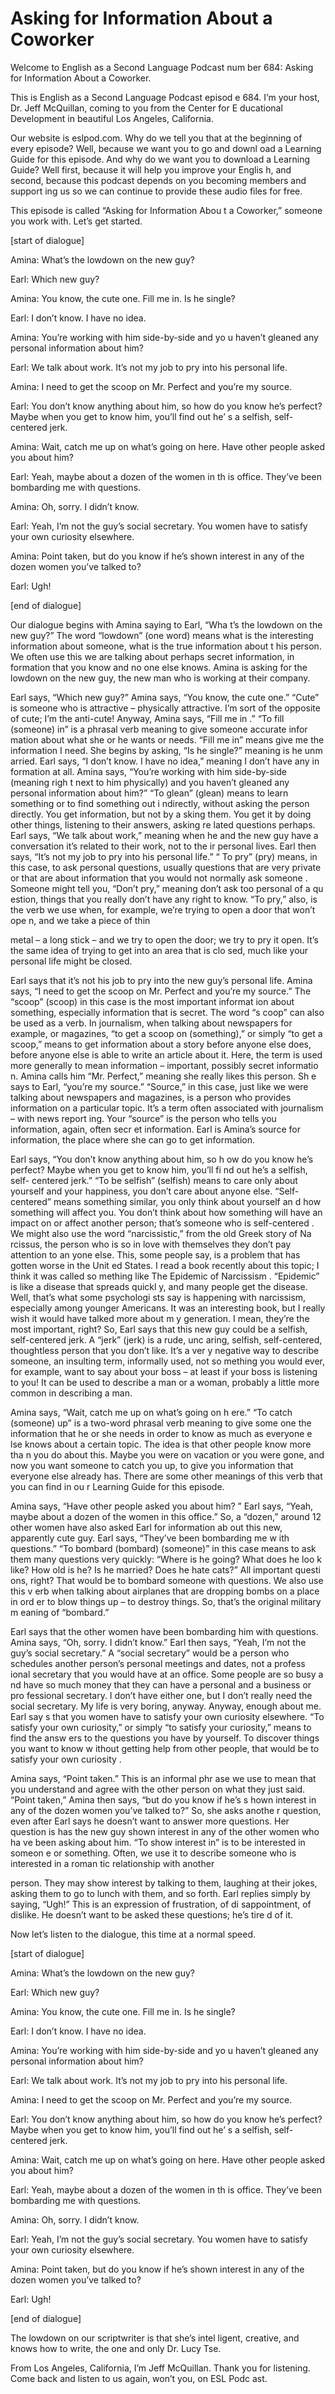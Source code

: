 # Asking for Information About a Coworker

Welcome to English as a Second Language Podcast num ber 684: Asking for Information About a Coworker.

This is English as a Second Language Podcast episod e 684.  I’m your host, Dr. Jeff McQuillan, coming to you from the Center for E ducational Development in beautiful Los Angeles, California.

Our website is eslpod.com.  Why do we tell you that  at the beginning of every episode?  Well, because we want you to go and downl oad a Learning Guide for this episode.  And why do we want you to download a  Learning Guide?  Well first, because it will help you improve your Englis h, and second, because this podcast depends on you becoming members and support ing us so we can continue to provide these audio files for free.

This episode is called “Asking for Information Abou t a Coworker,” someone you work with.  Let’s get started.

[start of dialogue]

Amina:  What’s the lowdown on the new guy?

Earl:  Which new guy?

Amina:  You know, the cute one.  Fill me in.  Is he  single?

Earl:  I don’t know.  I have no idea.

Amina:  You’re working with him side-by-side and yo u haven’t gleaned any personal information about him?

Earl:  We talk about work.  It’s not my job to pry into his personal life.

Amina:  I need to get the scoop on Mr. Perfect and you’re my source.

Earl:  You don’t know anything about him, so how do  you know he’s perfect? Maybe when you get to know him, you’ll find out he’ s a selfish, self-centered jerk.

Amina:  Wait, catch me up on what’s going on here.  Have other people asked you about him?

Earl:  Yeah, maybe about a dozen of the women in th is office.  They’ve been bombarding me with questions.

Amina:  Oh, sorry.  I didn’t know.

Earl:  Yeah, I’m not the guy’s social secretary.  You women have to satisfy your own curiosity elsewhere.

Amina:  Point taken, but do you know if he’s shown interest in any of the dozen women you’ve talked to?

Earl:  Ugh!

[end of dialogue]

Our dialogue begins with Amina saying to Earl, “Wha t’s the lowdown on the new guy?”  The word “lowdown” (one word) means what is the interesting information about someone, what is the true information about t his person.  We often use this we are talking about perhaps secret information, in formation that you know and no one else knows.  Amina is asking for the lowdown  on the new guy, the new man who is working at their company.

Earl says, “Which new guy?”  Amina says, “You know,  the cute one.”  “Cute” is someone who is attractive – physically attractive.  I’m sort of the opposite of cute; I’m the anti-cute!  Anyway, Amina says, “Fill me in .”  “To fill (someone) in” is a phrasal verb meaning to give someone accurate infor mation about what she or he wants or needs.  “Fill me in” means give me the information I need.  She begins by asking, “Is he single?” meaning is he unm arried.  Earl says, “I don’t know.  I have no idea,” meaning I don’t have any in formation at all.  Amina says, “You’re working with him side-by-side (meaning righ t next to him physically) and you haven’t gleaned any personal information about him?”  “To glean” (glean) means to learn something or to find something out i ndirectly, without asking the person directly.  You get information, but not by a sking them.  You get it by doing other things, listening to their answers, asking re lated questions perhaps.  Earl says, “We talk about work,” meaning when he and the  new guy have a conversation it’s related to their work, not to the ir personal lives.  Earl then says, “It’s not my job to pry into his personal life.”  “ To pry” (pry) means, in this case, to ask personal questions, usually questions that are very private or that are about information that you would not normally ask someone .  Someone might tell you, “Don’t pry,” meaning don’t ask too personal of a qu estion, things that you really don’t have any right to know.  “To pry,” also, is the verb we use when, for example, we’re trying to open a door that won’t ope n, and we take a piece of thin

metal – a long stick – and we try to open the door;  we try to pry it open.  It’s the same idea of trying to get into an area that is clo sed, much like your personal life might be closed.

Earl says that it’s not his job to pry into the new  guy’s personal life.  Amina says, “I need to get the scoop on Mr. Perfect and you’re my source.”  The “scoop” (scoop) in this case is the most important informat ion about something, especially information that is secret.  The word “s coop” can also be used as a verb.  In journalism, when talking about newspapers  for example, or magazines, “to get a scoop on (something),” or simply “to get a scoop,” means to get information about a story before anyone else does, before anyone else is able to write an article about it.  Here, the term is used more generally to mean information – important, possibly secret informatio n.  Amina calls him “Mr. Perfect,” meaning she really likes this person.  Sh e says to Earl, “you’re my source.”  “Source,” in this case, just like we were  talking about newspapers and magazines, is a person who provides information on a particular topic.  It’s a term often associated with journalism – with news report ing.  Your “source” is the person who tells you information, again, often secr et information.  Earl is Amina’s source for information, the place where she can go to get information.

Earl says, “You don’t know anything about him, so h ow do you know he’s perfect?  Maybe when you get to know him, you’ll fi nd out he’s a selfish, self- centered jerk.”  “To be selfish” (selfish) means to  care only about yourself and your happiness, you don’t care about anyone else.  “Self-centered” means something similar, you only think about yourself an d how something will affect you.  You don’t think about how something will have  an impact on or affect another person; that’s someone who is self-centered .  We might also use the word “narcissistic,” from the old Greek story of Na rcissus, the person who is so in love with themselves they don’t pay attention to an yone else.  This, some people say, is a problem that has gotten worse in the Unit ed States.  I read a book recently about this topic; I think it was called so mething like The Epidemic of Narcissism .  “Epidemic” is like a disease that spreads quickl y, and many people get the disease.  Well, that’s what some psychologi sts say is happening with narcissism, especially among younger Americans.  It  was an interesting book, but I really wish it would have talked more about m y generation.  I mean, they’re the most important, right?  So, Earl says that this  new guy could be a selfish, self-centered jerk.  A “jerk” (jerk) is a rude, unc aring, selfish, self-centered, thoughtless person that you don’t like.  It’s a ver y negative way to describe someone, an insulting term, informally used, not so mething you would ever, for example, want to say about your boss – at least if your boss is listening to you!  It can be used to describe a man or a woman, probably a little more common in describing a man.

 Amina says, “Wait, catch me up on what’s going on h ere.”  “To catch (someone) up” is a two-word phrasal verb meaning to give some one the information that he or she needs in order to know as much as everyone e lse knows about a certain topic.  The idea is that other people know more tha n you do about this.  Maybe you were on vacation or you were gone, and now you want someone to catch you up, to give you information that everyone else already has.  There are some other meanings of this verb that you can find in ou r Learning Guide for this episode.

Amina says, “Have other people asked you about him? ”  Earl says, “Yeah, maybe about a dozen of the women in this office.”  So, a “dozen,” around 12 other women have also asked Earl for information ab out this new, apparently cute guy.  Earl says, “They’ve been bombarding me w ith questions.”  “To bombard (bombard) (someone)” in this case means to ask them many questions very quickly: “Where is he going?  What does he loo k like?  How old is he?  Is he married?  Does he hate cats?”  All important questi ons, right?  That would be to bombard someone with questions.  We also use this v erb when talking about airplanes that are dropping bombs on a place in ord er to blow things up – to destroy things.  So, that’s the original military m eaning of “bombard.”

Earl says that the other women have been bombarding  him with questions. Amina says, “Oh, sorry.  I didn’t know.”  Earl then  says, “Yeah, I’m not the guy’s social secretary.”  A “social secretary” would be a  person who schedules another person’s personal meetings and dates, not a profess ional secretary that you would have at an office.  Some people are so busy a nd have so much money that they can have a personal and a business or pro fessional secretary.  I don’t have either one, but I don’t really need the social  secretary.  My life is very boring, anyway.  Anyway, enough about me.  Earl say s that you women have to satisfy your own curiosity elsewhere.  “To satisfy your own curiosity,” or simply “to satisfy your curiosity,” means to find the answ ers to the questions you have by yourself.  To discover things you want to know w ithout getting help from other people, that would be to satisfy your own curiosity .

Amina says, “Point taken.”  This is an informal phr ase we use to mean that you understand and agree with the other person on what they just said.  “Point taken,” Amina then says, “but do you know if he’s s hown interest in any of the dozen women you’ve talked to?”  So, she asks anothe r question, even after Earl says he doesn’t want to answer more questions.  Her  question is has the new guy shown interest in any of the other women who ha ve been asking about him. “To show interest in” is to be interested in someon e or something.  Often, we use it to describe someone who is interested in a roman tic relationship with another

person.  They may show interest by talking to them,  laughing at their jokes, asking them to go to lunch with them, and so forth.   Earl replies simply by saying, “Ugh!”  This is an expression of frustration, of di sappointment, of dislike.  He doesn’t want to be asked these questions; he’s tire d of it.

Now let’s listen to the dialogue, this time at a normal speed.

[start of dialogue]

Amina:  What’s the lowdown on the new guy?

Earl:  Which new guy?

Amina:  You know, the cute one.  Fill me in.  Is he  single?

Earl:  I don’t know.  I have no idea.

Amina:  You’re working with him side-by-side and yo u haven’t gleaned any personal information about him?

Earl:  We talk about work.  It’s not my job to pry into his personal life.

Amina:  I need to get the scoop on Mr. Perfect and you’re my source.

Earl:  You don’t know anything about him, so how do  you know he’s perfect? Maybe when you get to know him, you’ll find out he’ s a selfish, self-centered jerk.

Amina:  Wait, catch me up on what’s going on here.  Have other people asked you about him?

Earl:  Yeah, maybe about a dozen of the women in th is office.  They’ve been bombarding me with questions.

Amina:  Oh, sorry.  I didn’t know.

Earl:  Yeah, I’m not the guy’s social secretary.  You women have to satisfy your own curiosity elsewhere.

Amina:  Point taken, but do you know if he’s shown interest in any of the dozen women you’ve talked to?

Earl:  Ugh!

 [end of dialogue]

The lowdown on our scriptwriter is that she’s intel ligent, creative, and knows how to write, the one and only Dr. Lucy Tse.

From Los Angeles, California, I’m Jeff McQuillan.  Thank you for listening.  Come back and listen to us again, won’t you, on ESL Podc ast.



